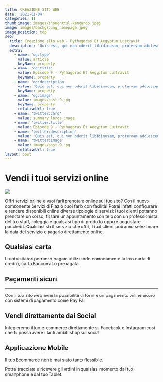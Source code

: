 ```yaml
---
title: CREAZIONE SITO WEB
date: '2021-01-04'
categories: []
thumb_image: images/thoughtful-kangaroo.jpeg
image: images/backgroung_homepage.jpeg
image_position: top
seo:
  title: Creazione sito web - Pythagoras Et Aegyptum Lustravit
  description: 'Quis est, qui non oderit libidinosam, protervam adolescentiam'
  extra:
    - name: 'og:type'
      value: article
      keyName: property
    - name: 'og:title'
      value: Episode 9 - Pythagoras Et Aegyptum Lustravit
      keyName: property
    - name: 'og:description'
      value: 'Quis est, qui non oderit libidinosam, protervam adolescentiam'
      keyName: property
    - name: 'og:image'
      value: images/post-9.jpg
      keyName: property
      relativeUrl: true
    - name: 'twitter:card'
      value: summary_large_image
    - name: 'twitter:title'
      value: Episode 9 - Pythagoras Et Aegyptum Lustravit
    - name: 'twitter:description'
      value: 'Quis est, qui non oderit libidinosam, protervam adolescentiam'
    - name: 'twitter:image'
      value: images/post-9.jpg
      relativeUrl: true
layout: post
---
```

# **Vendi i tuoi servizi online**

![](images/Progetto%20senza%20titolo.jpg)

Offri servizi online e vuoi farli prenotare online sul tuo sito? Con il nuovo componente Servizi di Flazio puoi farlo con facilità! Potrai infatti configurare e rendere disponibili online diverse tipologie di servizi: i tuoi clienti potranno prenotare un corso, fissare un appuntamento con te o con un professionista del tuo staff, noleggiare qualsiasi tipo di prodotto oppure acquistare pacchetti. Qualsiasi sia il servizio che offri, i tuoi clienti potranno selezionare la data del servizio e pagarlo direttamente online.

## **​Qualsiasi carta**

I tuoi visitatori potranno pagare utilizzando comodamente la loro carta di credito, carta Bancomat o prepagata.

## **Pagamenti sicuri**

***

Con il tuo sito web avrai la possibilità di fornire un pagamento online sicuro con sistemi di pagamento come Pay Pal

## **Vendi direttamente dai Social**

Integreremo il tuo e-commerce direttamente su Facebook e Instagram cosi che tu possa avere i tanti ambiti shop sui social

## **Applicazione Mobile**

Il tuo Ecommerce non è mai stato tanto flessibile.

Potrai tracciare e ricevere gli ordini in qualsiasi momento dal tuo smartphone e dal tuo Tablet.
